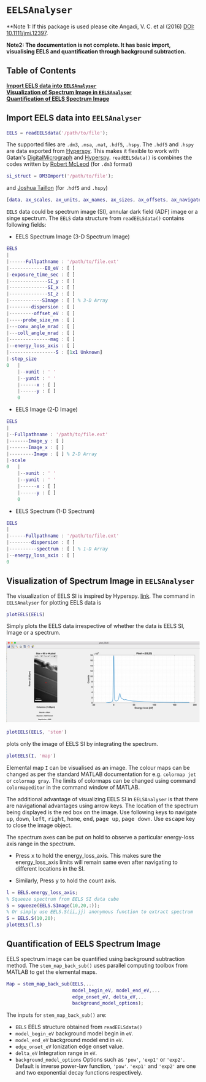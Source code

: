 # `EELSAnalyser`

**Note 1: If this package is used please cite Angadi, V. C. et al (2016) [DOI: 10.1111/jmi.12397](https://onlinelibrary.wiley.com/doi/full/10.1111/jmi.12397).

**Note2: The documentation is not complete. It has basic import, visualising EELS and quantification through background subtraction.**

## Table of Contents
**[Import EELS data into `EELSAnalyser`](#import-eels-data-into-eelsanalyser)**<br>
**[Visualization of Spectrum Image in  `EELSAnalyser`](#visualization-of-spectrum-image-in--eelsanalyser)**<br>
**[Quantification of EELS Spectrum Image](#quantification-of-eels-spectrum-image)**<br>

## Import EELS data into `EELSAnalyser`

```MATLAB
EELS = readEELSdata('/path/to/file');
```
The supported files are `.dm3`, `.msa`, `.mat`, `.hdf5`, `.hspy`. The `.hdf5` and `.hspy` are data exported from [Hyperspy](http://hyperspy.org/). This makes it flexible to work with Gatan's [DigitalMicrograph](http://www.gatan.com/products/tem-analysis/gatan-microscopy-suite-software) and [Hyperspy](http://hyperspy.org/).
`readEELSdata()` is combines the codes written by [Robert McLeod](https://uk.mathworks.com/matlabcentral/fileexchange/29351-dm3-import-for-gatan-digital-micrograph) (for `.dm3` format)
```MATLAB
si_struct = DM3Import('/path/to/file');
```
and [Joshua Taillon](https://github.com/jat255/readHyperSpyH5) (for `.hdf5` and `.hspy`)
```MATLAB
[data, ax_scales, ax_units, ax_names, ax_sizes, ax_offsets, ax_navigates] = readHyperSpyH5('/path/to/file');
```
`EELS` data could be spectrum image (SI), annular dark field (ADF) image or a singe spectrum. The `EELS` data structure from `readEELSdata()` contains following fields:
* EELS Spectrum Image (3-D Spectrum Image)

```MATLAB
EELS
|
|------Fullpathname : '/path/to/file.ext'
|-------------E0_eV : [ ]
|-exposure_time_sec : [ ]
|--------------SI_y : [ ]
|--------------SI_x : [ ]
|--------------SI_z : [ ]
|------------SImage : [ ] % 3-D Array
|--------dispersion : [ ]
|---------offset_eV : [ ]
|-----probe_size_nm : [ ]
|---conv_angle_mrad : [ ]
|---coll_angle_mrad : [ ]
|---------------mag : [ ]
|--energy_loss_axis : [ ]
|-----------------S : [1x1 Unknown]
|-step_size
0   |
    |--xunit : ' '
    |--yunit : ' '
    |------x : [ ]
    |------y : [ ]
    0
```

* EELS Image (2-D Image)
```MATLAB
EELS
|
|--Fullpathname : '/path/to/file.ext'
|-------Image_y : [ ]
|-------Image_x : [ ]
|---------Image : [ ] % 2-D Array
|-scale
0   |
    |--xunit : ' '
    |--yunit : ' '
    |------x : [ ]
    |------y : [ ]
    0
```
* EELS Spectrum (1-D Spectrum)

```MATLAB
EELS
|
|------Fullpathname : '/path/to/file.ext'
|--------dispersion : [ ]
|----------spectrum : [ ] % 1-D Array
|--energy_loss_axis : [ ]
0   
```
## Visualization of Spectrum Image in  `EELSAnalyser`
The visualization of EELS SI is inspired by Hyperspy. [link](http://hyperspy.org/hyperspy-doc/current/user_guide/visualisation.html). The command in `EELSAnalyser` for plotting EELS data is

```MATLAB
plotEELS(EELS)
```
Simply plots the EELS data irrespective of whether the data is EELS SI, Image or a spectrum.

![SImage](images/SImage.png?raw=true)

```MATLAB
plotEELS(EELS, 'stem')
```
plots only the image of EELS SI by integrating the spectrum.

```MATLAB
plotEELS(I, 'map')
```
Elemental map `I` can be visualised as an image. The colour maps can be changed as per the standard MATLAB documentation for e.g. `colormap jet` or `colormap gray`. The limits of colormaps can be changed using command `colormapeditor` in the command window of MATLAB.

The additional advantage of visualizing EELS SI in `EELSAnalyser` is that there are navigational advantages using arrow keys. The location of the spectrum being displayed is the red box on the image. Use following keys to navigate <kbd>up</kbd>, <kbd>down</kbd>, <kbd>left</kbd>, <kbd>right</kbd>, <kbd>home</kbd>, <kbd>end</kbd>, <kbd>page up</kbd>, <kbd>page down</kbd>. Use <kbd>escape</kbd> key to close the image object.

The spectrum axes can be put on hold to observe a particular energy-loss axis range in the spectrum.

* Press <kbd>x</kbd> to hold the energy_loss_axis. This makes sure the energy_loss_axis limits will remain same even after navigating to different locations in the SI.

* Similarly, Press <kbd>y</kbd> to hold the count axis.

```MATLAB
l = EELS.energy_loss_axis;
% Squeeze spectrum from EELS SI data cube
S = squeeze(EELS.SImage(10,20,:));
% Or simply use EELS.S(ii,jj) anonymous function to extract spectrum
S = EELS.S(10,20);
plotEELS(l,S)
```
## Quantification of EELS Spectrum Image
EELS spectrum image can be quantified using background subtraction method. The `stem_map_back_sub()` uses parallel computing toolbox from MATLAB to get the elemental maps.
```MATLAB
Map = stem_map_back_sub(EELS,...
                        model_begin_eV, model_end_eV,...
                        edge_onset_eV, delta_eV,...
                        background_model_options);
```
The inputs for `stem_map_back_sub()` are:
* `EELS` EELS structure obtained from `readEELSdata()`
* `model_begin_eV` background model begin in `eV`.
* `model_end_eV` background model end in `eV`.
* `edge_onset_eV` Ionization edge onset value.
* `delta_eV` Integration range in `eV`.
* `background_model_options` Options such as `'pow'`, `'exp1'` or `'exp2'`. Default is inverse power-law function, `'pow'`. `'exp1'` and `'exp2'` are one and two exponential decay functions respectively.
